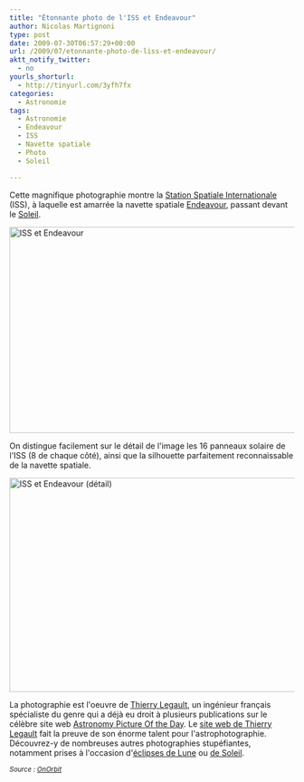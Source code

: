 ```yaml
---
title: "Étonnante photo de l'ISS et Endeavour"
author: Nicolas Martignoni
type: post
date: 2009-07-30T06:57:29+00:00
url: /2009/07/etonnante-photo-de-liss-et-endeavour/
aktt_notify_twitter:
  - no
yourls_shorturl:
  - http://tinyurl.com/3yfh7fx
categories:
  - Astronomie
tags:
  - Astronomie
  - Endeavour
  - ISS
  - Navette spatiale
  - Photo
  - Soleil

---
```

Cette magnifique photographie montre la [Station Spatiale Internationale][1] (ISS), à laquelle est amarrée la navette spatiale [Endeavour][2], passant devant le [Soleil][3].

<p style="text-align: left;">
  <img class="size-full wp-image-196 alignnone" title="ISS et Endeavour" src="https://blog.martignoni.net/wp-content/uploads/2009/07/iss_endeavour_2009july26.jpg" alt="ISS et Endeavour" width="576" height="364" srcset="https://blog.martignoni.net/wp-content/uploads/2009/07/iss_endeavour_2009july26.jpg 576w, https://blog.martignoni.net/wp-content/uploads/2009/07/iss_endeavour_2009july26-300x189.jpg 300w" sizes="(max-width: 576px) 100vw, 576px" />
</p>

<p style="text-align: left;">
  On distingue facilement sur le détail de l'image les 16 panneaux solaire de l'ISS (8 de chaque côté), ainsi que la silhouette parfaitement reconnaissable de la navette spatiale.
</p>

<p style="text-align: left;">
  <img class="size-full wp-image-197 alignnone" title="ISS et Endeavour (détail)" src="https://blog.martignoni.net/wp-content/uploads/2009/07/iss_endeavour_2009july26_det.jpg" alt="ISS et Endeavour (détail)" width="576" height="378" srcset="https://blog.martignoni.net/wp-content/uploads/2009/07/iss_endeavour_2009july26_det.jpg 576w, https://blog.martignoni.net/wp-content/uploads/2009/07/iss_endeavour_2009july26_det-300x196.jpg 300w" sizes="(max-width: 576px) 100vw, 576px" />
</p>

<p style="text-align: left;">
  La photographie est l'oeuvre de <a href="http://legault.club.fr/info_fr.html">Thierry Legault</a>, un ingénieur français spécialiste du genre qui a déjà eu droit à plusieurs publications sur le célèbre site web <a href="http://apod.nasa.gov/apod/">Astronomy Picture Of the Day</a>. Le <a href="http://www.astrophoto.fr/">site web de Thierry Legault</a> fait la preuve de son énorme talent pour l'astrophotographie. Découvrez-y de nombreuses autres photographies stupéfiantes, notamment prises à l'occasion d'<a href="http://legault.club.fr/eclipse031109.html">éclipses de Lune</a> ou <a href="http://legault.club.fr/eclipse.html">de Soleil</a>.
</p>

<p style="text-align: left;">
  <em><small>Source : <a href="http://www.onorbit.com/node/1288">OnOrbit</a></small></em>
</p>

 [1]: http://fr.wikipedia.org/wiki/Station_spatiale_internationale
 [2]: http://www.nasa.gov/centers/kennedy/shuttleoperations/orbiters/orbitersend.html
 [3]: http://fr.wikipedia.org/wiki/Soleil